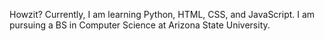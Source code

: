 Howzit?
Currently, I am learning Python, HTML, CSS, and JavaScript. I am pursuing a BS in Computer Science at Arizona State University. 
